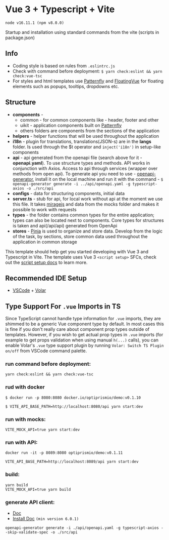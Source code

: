 # Vue 3 + Typescript + Vite

`node v16.11.1 (npm v8.0.0)`

Startup and installation using standard commands from the vite (scripts in package.json)


## Info
- Сoding style is based on rules from `.eslintrc.js`
- Сheck with command before deployment: `$ yarn check:eslint && yarn check:vue-tsc`
- For styles and html templates use [Patternfly](https://www.patternfly.org/v4/) and [FloatingVue](https://github.com/Akryum/floating-vue) for floating elements such as popups, tooltips, dropdowns etc.

## Structure
 - **components** -
    - common - for common components like - header, footer and other
    - uikit - application components built on [Patternfly](https://www.patternfly.org/v4/)
    - others folders are components from the sections of the application
 - **helpers** - helper functions that will be used throughout the application
 - **i18n** - plugin for translations, translations(JSON-s) are in the **langs** folder. Is used through the $t operator and `inject('i18n')` in setup-like components
 - **api** - api generated from the openapi file (search above for it - **openapi.yaml**). To use structure types and methods. API works in conjunction with Axios. Access to api through services (wrapper over methods from open api). To generate api you need to use - [openapi-generator](https://openapi-generator.tech/docs/generators/typescript-axios/), install it on the local machine and run it with the command - `$ openapi-generator generate -i ../api/openapi.yaml -g typescript-axios -o ./src/api`
 - **configs** - data for structuring components, initial data
 - **server.ts** - stub for api, for local work without api at the moment we use this file. It takes [miragejs](https://miragejs.com/) and data from the mocks folder and makes it possible to work with requests
 - **types** - the folder contains common types for the entire application; types can also be located next to components. Core types for structures is taken and api(/api/api) generated from OpenApi
 - **stores** - [Pinia](https://pinia.vuejs.org/) is used to organize and store data. Develop from the logic of the task, by sections, store common data used throughout the application in common storage

This template should help get you started developing with Vue 3 and Typescript in Vite. The template uses Vue 3 `<script setup>` SFCs, check out the [script setup docs](https://v3.vuejs.org/api/sfc-script-setup.html#sfc-script-setup) to learn more.

## Recommended IDE Setup

-   [VSCode](https://code.visualstudio.com/) + [Volar](https://marketplace.visualstudio.com/items?itemName=johnsoncodehk.volar)

## Type Support For `.vue` Imports in TS

Since TypeScript cannot handle type information for `.vue` imports, they are shimmed to be a generic Vue component type by default. In most cases this is fine if you don't really care about component prop types outside of templates. However, if you wish to get actual prop types in `.vue` imports (for example to get props validation when using manual `h(...)` calls), you can enable Volar's `.vue` type support plugin by running `Volar: Switch TS Plugin on/off` from VSCode command palette.


### run command before deployment:
```
yarn check:eslint && yarn check:vue-tsc
```
### rud with docker

```
$ docker run -p 8080:8080 docker.io/optiprismio/demo:v0.1.10

$ VITE_API_BASE_PATH=http://localhost:8080/api yarn start:dev
```


### run with mocks:
```
VITE_MOCK_API=true yarn start:dev
```

### run with API:
```
docker run -it -p 8089:8080 optiprismio/demo:v0.1.11
```

```
VITE_API_BASE_PATH=http://localhost:8089/api yarn start:dev
```

### build:
```
yarn build
VITE_MOCK_API=true yarn build
```

### generate API client:
- [Doc](https://openapi-generator.tech/docs/generators/typescript-axios/)
- [Install Doc](https://openapi-generator.tech/docs/installation/) `(min version 6.0.1)`
```
openapi-generator generate -i ./api/openapi.yaml -g typescript-axios --skip-validate-spec -o ./src/api
```
